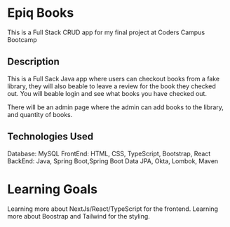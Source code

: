 # Epiq Books

This is a Full Stack CRUD app for my final project at Coders Campus Bootcamp

## Description

This is a Full Sack Java app where users can checkout books from a fake library, they will also beable to leave a review for the book they checked out.
You will beable login and see what books you have checked out.

There will be an admin page where the admin can add books to the library, and quantity of books.

## Technologies Used

Database: MySQL
FrontEnd: HTML, CSS, TypeScript, Bootstrap, React
BackEnd: Java, Spring Boot,Spring Boot Data JPA, Okta, Lombok, Maven


# Learning Goals

Learning more about NextJs/React/TypeScript for the frontend. Learning more about Boostrap and Tailwind for the styling.
